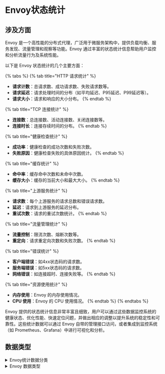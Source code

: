 # Envoy状态统计

## 涉及方面

Envoy 是一个高性能的分布式代理，广泛用于微服务架构中，提供负载均衡、服务发现、流量管理和观察等功能。Envoy 通过丰富的状态统计信息帮助用户监控和分析流量行为及系统性能。

以下是 Envoy 状态统计的几个主要方面：

{% tabs %}
{% tab title="HTTP 请求统计" %}
* **请求计数**：总请求数、成功请求数、失败请求数等。
* **请求延迟**：请求处理时间的分布（如平均延迟、P95延迟、P99延迟等）。
* **请求大小**：请求和响应的大小分布。
{% endtab %}

{% tab title="TCP 连接统计" %}
* **连接数**：总连接数、活动连接数、关闭连接数等。
* **连接时长**：连接存续时间的分布。
{% endtab %}

{% tab title="健康检查统计" %}
* **成功率**：健康检查的成功次数和失败次数。
* **失败原因**：健康检查失败的具体原因统计。
{% endtab %}

{% tab title="缓存统计" %}
* **命中率**：缓存命中次数和未命中次数。
* **缓存大小**：缓存的当前大小和最大大小。
{% endtab %}

{% tab title="上游服务统计" %}
* **请求数**：每个上游服务的请求总数和错误请求数。
* **延迟**：请求到上游服务的延迟分布。
* **重试次数**：请求的重试次数统计。
{% endtab %}

{% tab title="流量管理统计" %}
* **流量控制**：限流次数、熔断次数等。
* **重定向**：请求重定向次数和失败次数。
{% endtab %}

{% tab title="错误统计" %}
* **客户端错误**：如4xx状态码的请求数。
* **服务端错误**：如5xx状态码的请求数。
* **网络错误**：如连接超时、连接失败等。
{% endtab %}

{% tab title="资源使用统计" %}
* **内存使用**：Envoy 的内存使用情况。
* **CPU 使用**：Envoy 的 CPU 使用情况。
{% endtab %}
{% endtabs %}

Envoy 提供的状态统计信息非常丰富且细致，用户可以通过这些数据监控系统的健康状态、优化性能、快速定位问题，并做出相应的调整以提升系统的稳定性和可靠性。这些统计数据可以通过 Envoy 自带的管理接口访问，或者集成到监控系统（如 Prometheus、Grafana）中进行可视化和分析。

## 数据类型

<details>

<summary>Envoy统计数据分类</summary>

* **下游数据**：
  * 这些数据与进入 Envoy 的连接有关。
  * 主要由侦听器、HTTP 连接管理器和 TCP 代理过滤器生成。
  * 示例：用户请求进入你的系统，Envoy 会记录这些请求的数量和其他相关信息。

<!---->

* **上游数据**：
  * 这些数据与离开 Envoy 的连接有关。
  * 主要由连接池、路由器过滤器和 TCP 代理过滤器生成。
  * 示例：当你的系统向其他服务发送请求时，Envoy 会记录这些请求的数量和其他相关信息。

<!---->

* **Envoy 服务器数据**：
  * 这些数据记录了 Envoy 服务器实例的工作细节。
  * 包括服务器运行时间、分配的内存量等。
  * 示例：Envoy 运行了多长时间，使用了多少内存等信息。

</details>

<details>

<summary>Envoy 数据类型</summary>

Envoy 统计数据主要有三种类型，所有数据都是无符号整数：

1. **计数器（Counter）**：
   * 这是累加型的数据，只会增加不会减少。
   * 示例：总请求数（total requests）。
   * 用途：在一段时间内查看某个值的变化情况。
2. **指标（Gauge）**：
   * 这是常规的指标数据，可以增加也可以减少。
   * 示例：当前活动请求数（current active requests）。
   * 用途：查看某个时刻的状态。
3. **柱状图（Histogram）**：
   * 这用于统计数据的分布情况。
   * 示例：向上游服务器请求的时间（upstream request time）。
   * 用途：了解请求时长的分布情况，比单纯的平均值更详细。

通过这些统计数据，用户可以更好地监控系统的性能、识别问题并进行优化。

</details>

